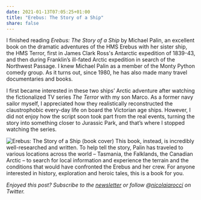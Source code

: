 ```yaml
---
date: 2021-01-13T07:05:25+01:00
title: "Erebus: The Story of a Ship"
share: false
---
```


I finished reading *Erebus: The Story of a Ship* by Michael Palin, an excellent
book on the dramatic adventures of the HMS Erebus with her sister ship, the HMS
Terror, first in James Clark Ross's Antarctic expedition of 1839-43, and then
during Franklin’s ill-fated Arctic expedition in search of the Northwest
Passage. I knew Michael Palin as a member of the Monty Python comedy group. As
it turns out, since 1980, he has also made many travel documentaries and books.

I first became interested in these two ships’ Arctic adventure after watching
the fictionalized TV series *The Terror* with my son Marco. As a former navy
sailor myself, I appreciated how they realistically reconstructed the
claustrophobic every-day life on board the Victorian age ships. However, I did
not enjoy how the script soon took part from the real events, turning the story
into something closer to Jurassic Park, and that’s where I stopped watching the
series. 

![Erebus: The Story of a Ship (book cover)](/images/erebus_cover.jpg#right)
This book, instead, is incredibly well-researched and written. To help tell the
story, Palin has traveled to various locations across the world – Tasmania, the
Falklands, the Canadian Arctic – to search for local information and experience
the terrain and the conditions that would have confronted the Erebus and her
crew. For anyone interested in history, exploration and heroic tales, this is
a book for you.

*Enjoyed this post? Subscribe to the [newsletter][nl] or follow @[nicolaiarocci][tw] on Twitter.*

 [tw]: http://twitter.com/nicolaiarocci
 [nl]: http://eepurl.com/b-_Pzz

